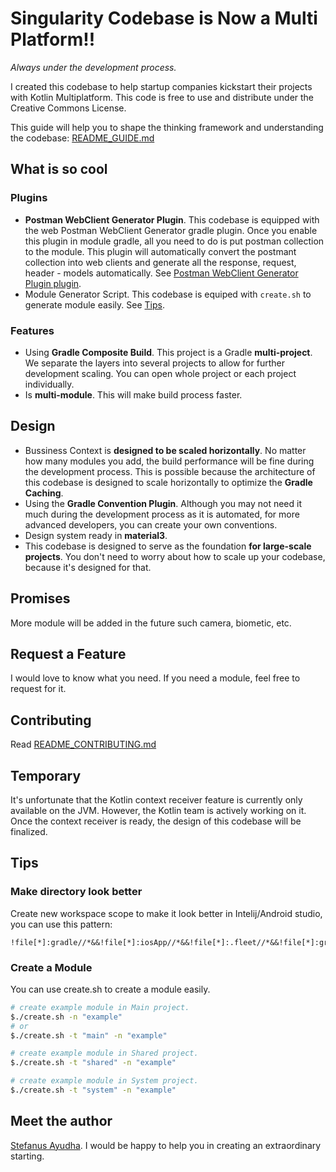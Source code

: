 # Singularity Codebase is Now a Multi Platform!!
*Always under the development process.*

I created this codebase to help startup companies kickstart their projects with Kotlin Multiplatform.
This code is free to use and distribute under the Creative Commons License.

This guide will help you to shape the thinking framework and understanding the codebase: [README_GUIDE.md](README_GUIDE.md)

## What is so cool
### Plugins
- **Postman WebClient Generator Plugin**. This codebase is equipped with the web Postman WebClient Generator gradle plugin. Once you enable this plugin in module gradle, all you need to do is put postman collection to the module. This plugin will automatically convert the postmant collection into web clients and generate all the response, request, header - models automatically. See [Postman WebClient Generator Plugin plugin](Docs/README_POSTMANT_CLIENT_GENERATOR.md).
- Module Generator Script. This codebase is equiped with `create.sh` to generate module easily. See [Tips](#create-a-module).
### Features
- Using **Gradle Composite Build**. This project is a Gradle **multi-project**. We separate the layers into several projects to allow for further development scaling. You can open whole project or each project individually.
- Is **multi-module**. This will make build process faster.
## Design
- Bussiness Context is **designed to be scaled horizontally**. No matter how many modules you add, the build performance will be fine during the development process. This is possible because the architecture of this codebase is designed to scale horizontally to optimize the **Gradle Caching**.
- Using the **Gradle Convention Plugin**. Although you may not need it much during the development process as it is automated, for more advanced developers, you can create your own conventions.
- Design system ready in **material3**.
- This codebase is designed to serve as the foundation **for large-scale projects**. You don't need to worry about how to scale up your codebase, because it's designed for that.

## Promises
More module will be added in the future such camera, biometic, etc.

## Request a Feature
I would love to know what you need. If you need a module, feel free to request for it.

## Contributing
Read [README_CONTRIBUTING.md](README_CONTRIBUTING.md)

## Temporary
It's unfortunate that the Kotlin context receiver feature is currently only available on the JVM.
However, the Kotlin team is actively working on it. Once the context receiver is ready, the design of this codebase will be finalized.

## Tips
### Make directory look better
Create new workspace scope to make it look better in Intelij/Android studio, you can use this pattern:
```
!file[*]:gradle//*&&!file[*]:iosApp//*&&!file[*]:.fleet//*&&!file[*]:gradle.properties&&!file[*]:gradlew&&!file[*]:.gitignore&&!file[*]:gradlew.bat&&!file[*]:.idea//*&&!file[*]:settings.gradle.kts
```

### Create a Module
You can use create.sh to create a module easily.
```bash
# create example module in Main project.
$./create.sh -n "example"
# or
$./create.sh -t "main" -n "example"

# create example module in Shared project.
$./create.sh -t "shared" -n "example"

# create example module in System project.
$./create.sh -t "system" -n "example"
```

## Meet the author
[Stefanus Ayudha](https://www.linkedin.com/in/stefanus-ayudha-447a98b5/).
I would be happy to help you in creating an extraordinary starting.


